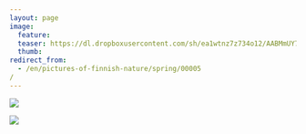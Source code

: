 ```yaml
---
layout: page
image:
  feature:
  teaser: https://dl.dropboxusercontent.com/sh/ea1wtnz7z734o12/AABMmUY7mxwjezYVlyHg2eOMa/luontokuvat/kev%C3%A4t/DSC02862-245px.jpg
  thumb:
redirect_from:
  - /en/pictures-of-finnish-nature/spring/00005/
---
```


[![](https://dl.dropboxusercontent.com/sh/ea1wtnz7z734o12/AACN9hEzf1ZW4yaPz-cr7SWEa/luontokuvat/kev%C3%A4t/DSC02862-800px.jpg)](https://dl.dropboxusercontent.com/sh/ea1wtnz7z734o12/AAB-tKJmSK44DpSakkO_WxXya/luontokuvat/kev%C3%A4t/DSC02862.jpg)

[![](https://dl.dropboxusercontent.com/sh/ea1wtnz7z734o12/AABeWR_DfChyu9a3xZV6REQka/luontokuvat/kev%C3%A4t/DSC02855-800px.jpg)](https://dl.dropboxusercontent.com/sh/ea1wtnz7z734o12/AAC6Fd-NwQzdLhYzjmKjnMlqa/luontokuvat/kev%C3%A4t/DSC02855.jpg)
